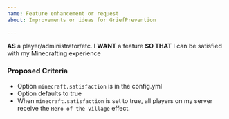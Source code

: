 ```yaml
---
name: Feature enhancement or request
about: Improvements or ideas for GriefPrevention

---
```


**AS** a player/administrator/etc.
**I WANT** a feature
**SO THAT** I can be satisfied with my Minecrafting experience

### Proposed Criteria
- Option `minecraft.satisfaction` is in the config.yml
- Option defaults to true
- When `minecraft.satisfaction` is set to true, all players on my server receive the `Hero of the village` effect.
